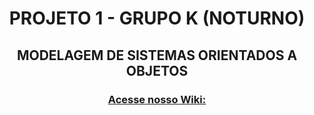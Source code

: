 <div align="center">

# PROJETO 1 - GRUPO K (NOTURNO)
## MODELAGEM DE SISTEMAS ORIENTADOS A OBJETOS
### [Acesse nosso Wiki:](https://github.com/beatrizmanaia26/Mod.Software-proj-urna-eletronica/wiki)
</div>
